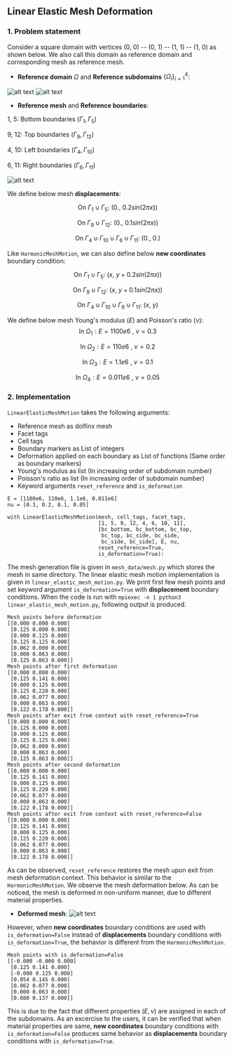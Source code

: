 ## Linear Elastic Mesh Deformation ##

### 1. Problem statement

Consider a square domain with vertices (0, 0) -- (0, 1) -- (1, 1) -- (1, 0) as shown below. We also call this domain as reference domain and corresponding mesh as reference mesh.

* **Reference domain** $\Omega$ and **Reference subdomains** $\lbrace \Omega_i \rbrace_{i=1}^{4}$:

![alt text](https://github.com/niravshah241/MDFEniCSx/blob/main/demo/1_harmonic_mesh_deformation/mesh_data/domain.png)
![alt text](https://github.com/niravshah241/MDFEniCSx/blob/main/demo/1_harmonic_mesh_deformation/mesh_data/subdomains.png)

* **Reference mesh** and **Reference boundaries**: 

1, 5: Bottom boundaries ($\Gamma_1, \Gamma_5$)

9, 12: Top boundaries ($\Gamma_9, \Gamma_{12}$)

4, 10: Left boundaries ($\Gamma_4, \Gamma_{10}$)

6, 11: Right boundaries ($\Gamma_6, \Gamma_{11}$)

![alt text](https://github.com/niravshah241/MDFEniCSx/blob/main/demo/1_harmonic_mesh_deformation/mesh_data/boundaries.png)

We define below mesh **displacements**:

$$\text{On } \Gamma_1 \cup \Gamma_5: \ (0., \ 0.2 sin(2 \pi x))$$

$$\text{On } \Gamma_9 \cup \Gamma_{12}: \ (0., \ 0.1 sin(2 \pi x))$$

$$\text{On } \Gamma_4 \cup \Gamma_{10} \cup \Gamma_6 \cup \Gamma_{11}: \ (0., \ 0.)$$

Like ```HarmonicMeshMotion```, we can also define below **new coordinates** boundary condition:

$$\text{On } \Gamma_1 \cup \Gamma_5: \ (x, \ y + 0.2 sin(2 \pi x))$$

$$\text{On } \Gamma_9 \cup \Gamma_{12}: \ (x, \ y + 0.1 sin(2 \pi x))$$

$$\text{On } \Gamma_4 \cup \Gamma_{10} \cup \Gamma_6 \cup \Gamma_{11}: \ (x, \ y)$$

We define below mesh Young's modulus $(E)$ and Poisson's ratio $(\nu)$:
$$\text{In } \Omega_1: E = 1100e6 \ , \ \nu = 0.3$$

$$\text{In } \Omega_2: E = 110e6 \ , \ \nu = 0.2$$

$$\text{In } \Omega_3: E = 1.1e6 \ , \ \nu = 0.1$$

$$\text{In } \Omega_4: E = 0.011e6 \ , \ \nu = 0.05$$

### 2. Implementation

```LinearElasticMeshMotion``` takes the following arguments:
 * Reference mesh as dolfinx mesh
 * Facet tags
 * Cell tags
 * Boundary markers as List of integers
 * Deformation applied on each boundary as List of functions (Same order as boundary markers)
 * Young's modulus as list (In increasing order of subdomain number)
 * Poisson's ratio as list (In increasing order of subdomain number)
 * Keyword arguments ```reset_reference``` and ```is_deformation```

```
E = [1100e6, 110e6, 1.1e6, 0.011e6]
nu = [0.3, 0.2, 0.1, 0.05]

with LinearElasticMeshMotion(mesh, cell_tags, facet_tags,
                             [1, 5, 9, 12, 4, 6, 10, 11],
                             [bc_bottom, bc_bottom, bc_top,
                              bc_top, bc_side, bc_side,
                              bc_side, bc_side], E, nu,
                             reset_reference=True,
                             is_deformation=True):
```

The mesh generation file is given in ```mesh_data/mesh.py``` which stores the mesh in same directory. The linear elastic mesh motion implementation is given in ```linear_elastic_mesh_motion.py```. We print first few mesh points and set keyword argument ```is_deformation=True``` with **displacement** boundary conditions. When the code is run with ```mpiexec -n 1 python3 linear_elastic_mesh_motion.py```, following output is produced.

```
Mesh points before deformation
[[0.000 0.000 0.000]
 [0.125 0.000 0.000]
 [0.000 0.125 0.000]
 [0.125 0.125 0.000]
 [0.062 0.000 0.000]
 [0.000 0.063 0.000]
 [0.125 0.063 0.000]]
Mesh points after first deformation
[[0.000 0.000 0.000]
 [0.125 0.141 0.000]
 [0.000 0.125 0.000]
 [0.125 0.220 0.000]
 [0.062 0.077 0.000]
 [0.000 0.063 0.000]
 [0.122 0.178 0.000]]
Mesh points after exit from context with reset_reference=True
[[0.000 0.000 0.000]
 [0.125 0.000 0.000]
 [0.000 0.125 0.000]
 [0.125 0.125 0.000]
 [0.062 0.000 0.000]
 [0.000 0.063 0.000]
 [0.125 0.063 0.000]]
Mesh points after second deformation
[[0.000 0.000 0.000]
 [0.125 0.141 0.000]
 [0.000 0.125 0.000]
 [0.125 0.220 0.000]
 [0.062 0.077 0.000]
 [0.000 0.063 0.000]
 [0.122 0.178 0.000]]
Mesh points after exit from context with reset_reference=False
[[0.000 0.000 0.000]
 [0.125 0.141 0.000]
 [0.000 0.125 0.000]
 [0.125 0.220 0.000]
 [0.062 0.077 0.000]
 [0.000 0.063 0.000]
 [0.122 0.178 0.000]]
```

As can be observed, ```reset_reference``` restores the mesh upon exit from mesh deformation context. This behavior is similar to the ```HarmonicMeshMotion```. We observe the mesh deformation below. As can be noticed, the mesh is deformed in non-uniform manner, due to different material properties.


* **Deformed mesh**: 
![alt text](https://github.com/niravshah241/MDFEniCSx/blob/main/demo/2_linear_elastic_mesh_deformation/deformed_mesh.png)


However, when **new coordinates** boundary conditions are used with ```is_deformation=False``` instead of **displacements** boundary conditions with ```is_deformation=True```, the behavior is different from the ```HarmonicMeshMotion```.

```
Mesh points with is_deformation=False
[[-0.000 -0.000 0.000]
 [0.125 0.141 0.000]
 [-0.000 0.125 0.000]
 [0.054 0.145 0.000]
 [0.062 0.077 0.000]
 [0.000 0.063 0.000]
 [0.080 0.137 0.000]]
```

This is due to the fact that different properties ($E, \nu$) are assigned in each of the subdomains. As an excercise to the users, it can be verified that when material properties are same, **new coordinates** boundary conditions with ```is_deformation=False``` produces same behavior as **displacements** boundary conditions with ```is_deformation=True```.
